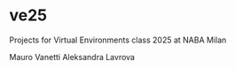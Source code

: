 # ve25
Projects for Virtual Environments class 2025 at NABA Milan

Mauro Vanetti
Aleksandra Lavrova
